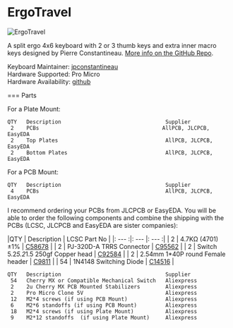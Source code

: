 ErgoTravel
====

![ErgoTravel](https://i.imgur.com/H9t6Q7b.png)


A split ergo 4x6 keyboard with 2 or 3 thumb keys and extra inner macro keys designed by Pierre Constantineau. [More info on the GitHub Repo]().

Keyboard Maintainer: [jpconstantineau](https://github.com/jpconstantineau)  
Hardware Supported: Pro Micro  
Hardware Availability: [github](https://github.com/jpconstantineau)


=== 
Parts

For a Plate Mount:
```
QTY   Description                                 Supplier
 2    PCBs									     AllPCB, JLCPCB, EasyEDA
 2    Top Plates                                  AllPCB, JLCPCB, EasyEDA
 2    Bottom Plates                               AllPCB, JLCPCB, EasyEDA
```

For a PCB Mount:
```
QTY   Description                                 Supplier
 4    PCBs									      AllPCB, JLCPCB, EasyEDA
```
 
I recommend ordering your PCBs from JLCPCB or EasyEDA.  You will be able to order the following components and combine the shipping with the PCBs (LCSC, JLCPCB and EasyEDA are sister companies):

|QTY |  Description                            |  LCSC Part No |
|: --- :|: --- |: --- :|
| 2  |  4.7KΩ (4701) ±1%                         |   [C58678](https://lcsc.com/product-detail/Metal-Film-Resistor-TH_4-7KR-4701-1_C58678.html) |
| 2  |  PJ-320D-A TRRS Connector                 |  [C95562](https://lcsc.com/product-detail/Audio-Connectors_PJ-320D-A_C95562.html) |
| 2  |  Switch 5.2*5.2*1.5 250gf Copper head     |  [C92584](https://lcsc.com/product-detail/Tactile-Switches_Switch-5-2-5-2-1-5-250gf-Copper-head_C92584.html) |
| 2  |  2.54mm 1*40P round Female header         |  [C9811](https://lcsc.com/product-detail/Female-Header_2-54mm-1-40P-round-Female-header_C9811.html) |
| 54 |  1N4148 Switching Diode                   |  [C14516](https://lcsc.com/product-detail/Switching-Diode_1N4148_C14516.html) |


```
QTY   Description                                 Supplier
 54   Cherry MX or Compatible Mechanical Switch   Aliexpress 
 2    2u Cherry MX PCB Mounted Stabilizers		  Aliexpress
 2    Pro Micro Clone 5V                          Aliexpress
 12   M2*4 screws (if using PCB Mount)            Aliexpress
 6    M2*6 standoffs (if using PCB Mount)         Aliexpress
 18   M2*4 screws (if using Plate Mount)          Aliexpress
 9    M2*12 standoffs  (if using Plate Mount)     Aliexpress
 ```